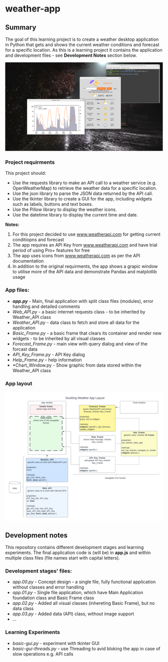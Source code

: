 # weather-app

## Summary
The goal of this learning project is to create a weather desktop application in Python that gets and shows the current weather conditions and forecast for a specific location. 
As this is a learning project it contains the application and development files - see **Development Notes** section below.

![Screenshot](Screenshot.png "Screenshot")

### Project requirments
This project should:
* Use the requests library to make an API call to a weather service (e.g. OpenWeatherMap) to retrieve the weather data for a specific location.
* Use the json library to parse the JSON data returned by the API call.
* Use the tkinter library to create a GUI for the app, including widgets such as labels, buttons and text boxes.
* Use the Pillow library to display the weather icons.
* Use the datetime library to display the current time and date.

**Notes:**
1. For this project decided to use www.weatherapi.com for getting current conditiopns and forecast
2. The app requires an API Key from www.weatherapi.com and have trial period of using Pro+ features for free
3. The app uses icons from www.weatherapi.com as per the API documentation
4. In addition to the original requirments, the app shows a grapic window to utilise more of the API data and demonstrate Pandas and matplotlib usage

### App files:
* ***app.py*** - Main, final application with split class files (modules), error handling and detailed comments
* *Web_API.py* - a basic internet requests class - to be inherited by Weather_API class
* *Weather_API.py* - data class to fetch and store all data for the application
* *Basic_Frame.py* - a basic frame that clears its container and render new widgets - to be inherited by all visual classes
* *Forecast_Frame.py* - main view with query dialog and view of the forcast data
* *API_Key_Frame.py* - API Key dialog
* *Help_Frame.py* - help information
* *Chart_Window.py - Show graphic from data stored within the Weather_API class

### App layout
![App Layout](WeatherApp_Layout.png "App Layout")

## Development notes
This repository contains different development stages and learning experiments.
The final application code is (will be) in **app.js** and within multiple class files (file names start with capital letters).

### Development stages' files:
* *app.00.py* - Concept design - a single file, fully functional application without classes and error handling
* *app.01.py* - Single file application, which have Main Application foundation class and Basic Frame class
* *app.02.py* - Added all visual classes (inhereting Basic Frame), but no data class
* *app.03.py* - Added data (API) class, without image support
* *...*

### Learning Experiments
* *basic-gui.py* - experiment with tkinter GUI
* *basic-gui-threads.py* - use Threading to avid bloking the app in case of slow operations e.g. API calls
